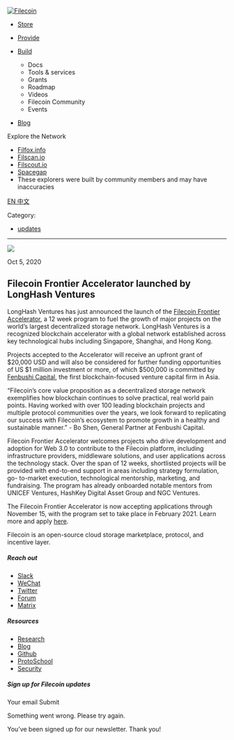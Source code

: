 [ ![Filecoin](../../../images/filecoin-logo.svg) ](../../../)

  * [Store](../../../store/)
  * [Provide](../../../provide/)
  * [Build](../../../build/)

    * Docs
    * Tools & services
    * Grants
    * Roadmap
    * Videos
    * Filecoin Community
    * Events

  * [Blog](../../../blog/)

Explore the Network

  * [Filfox.info](https://filfox.info/en)
  * [Filscan.io](https://filscan.io/#/tipset/chain)
  * [Filscout.io](https://filscout.io/en/)
  * [Spacegap](https://spacegap.github.io)
  * These explorers were built by community members and may have inaccuracies

[ EN ](../../../en) [ 中文 ](../../../zh-cn)

Category:

  * [updates](../../../blog/updates)

  *   *   * 

![](../../../images/icons/social/share.svg)

Oct 5, 2020  

## Filecoin Frontier Accelerator launched by LongHash Ventures

LongHash Ventures has just announced the launch of the [Filecoin Frontier
Accelerator](https://www.longhashventures.com/filecoin/), a 12 week program to
fuel the growth of major projects on the world’s largest decentralized storage
network. LongHash Ventures is a recognized blockchain accelerator with a
global network established across key technological hubs including Singapore,
Shanghai, and Hong Kong.

Projects accepted to the Accelerator will receive an upfront grant of $20,000
USD and will also be considered for further funding opportunities of US $1
million investment or more, of which $500,000 is committed by [Fenbushi
Capital](https://fenbushi.vc/index_en.html), the first blockchain-focused
venture capital firm in Asia.

“Filecoin’s core value proposition as a decentralized storage network
exemplifies how blockchain continues to solve practical, real world pain
points. Having worked with over 100 leading blockchain projects and multiple
protocol communities over the years, we look forward to replicating our
success with Filecoin’s ecosystem to promote growth in a healthy and
sustainable manner.” - Bo Shen, General Partner at Fenbushi Capital.

Filecoin Frontier Accelerator welcomes projects who drive development and
adoption for Web 3.0 to contribute to the Filecoin platform, including
infrastructure providers, middleware solutions, and user applications across
the technology stack. Over the span of 12 weeks, shortlisted projects will be
provided with end-to-end support in areas including strategy formulation, go-
to-market execution, technological mentorship, marketing, and fundraising. The
program has already onboarded notable mentors from UNICEF Ventures, HashKey
Digital Asset Group and NGC Ventures.

The Filecoin Frontier Accelerator is now accepting applications through
November 15, with the program set to take place in February 2021. Learn more
and apply [here](https://www.longhashventures.com/filecoin/).

Filecoin is an open-source cloud storage marketplace, protocol, and incentive
layer.

##### Reach out

  * [Slack ](https://filecoin.io/slack)
  * [WeChat  ](https://weixin.qq.com/r/1xz54Y-EctINrcuC90nF)
  * [Twitter ](https://twitter.com/Filecoin)
  * [Forum ](https://github.com/filecoin-project/community#forums)
  * [Matrix ](https://riot.im/app/#/group/+filecoin:matrix.org)

##### Resources

  * [Research](https://research.filecoin.io/)
  * [Blog](https://filecoin.io/blog/)
  * [Github](https://github.com/filecoin-project)
  * [ProtoSchool](https://proto.school/course/filecoin)
  * [Security](https://security.filecoin.io/)

##### Sign up for Filecoin updates

Your email Submit

Something went wrong. Please try again.

You’ve been signed up for our newsletter. Thank you!

